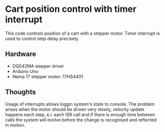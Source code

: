 # Cart position control with timer interrupt

This code controls position of a cart with a stepper motor. Timer interrupt is used to control step delay precisely.

## Hardware
- DQ542MA stepper driver
- Arduino Uno
- Nema 17 stepper motor: 17HS4401

## Thoughts

Usage of interrupts allows loggin system's state to console.
The problem arises when the motor should be driven very slowly, velocity update happens each step, e.i. each ISR call and if there is enough time between calls the system will evolve before the change is recognised and reflected in motion.